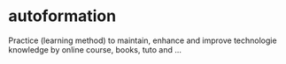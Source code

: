# autoformation
Practice (learning method) to maintain, enhance and improve technologie knowledge by online course, books, tuto and ...
